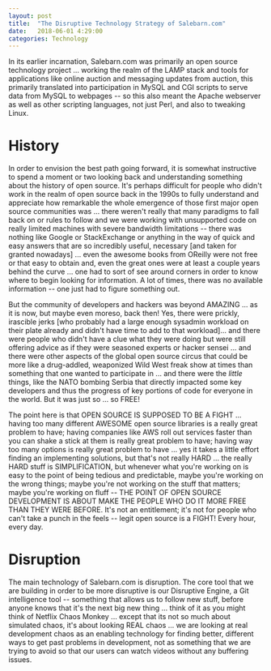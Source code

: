 ```yaml
---
layout: post
title:  "The Disruptive Technology Strategy of Salebarn.com"
date:   2018-06-01 4:29:00
categories: Technology
---
```


In its earlier incarnation, Salebarn.com was primarily an open source technology project ... working the realm of the LAMP stack and tools for applications like online auction and messaging updates from auction, this primarily translated into participation in MySQL and CGI scripts to serve data from MySQL to webpages -- so this also meant the Apache webserver as well as other scripting languages, not just Perl, and also to tweaking Linux.

# History

In order to envision the best path going forward, it is somewhat instructive to spend a moment or two looking back and understanding something about the history of open source. It's perhaps difficult for people who didn't work in the realm of open source back in the 1990s to fully understand and appreciate how remarkable the whole emergence of those first major open source communities was ... there weren't really that many paradigms to fall back on or rules to follow and we were working with unsupported code on really limited machines with severe bandwidth limitations -- there was nothing like Google or StackExchange or anything in the way of quick and easy answers that are so incredibly useful, necessary [and taken for granted nowadays] ... even the awesome books from OReilly were not free or that easy to obtain and, even the great ones were at least a couple years behind the curve ... one had to sort of see around corners in order to know where to begin looking for information. A lot of times, there was no available information -- one just had to figure something out.

But the community of developers and hackers was beyond AMAZING ... as it is now, but maybe even moreso, back then! Yes, there were prickly, irascible jerks [who probably had a large enough sysadmin workload on their plate already and didn't have time to add to that workload]... and there were people who didn't have a clue what they were doing but were still offering advice as if they were seasoned experts or hacker sensei ... and there were other aspects of the global open source circus that could be more like a drug-addled, weaponized Wild West freak show at times than something that one wanted to participate in ... and there were the *little* things, like the NATO bombing Serbia that directly impacted some key developers and thus the progress of key portions of code for everyone in the world.  But it was just so ... so FREE!

The point here is that OPEN SOURCE IS SUPPOSED TO BE A FIGHT ... having too many different AWESOME open source libraries is a really great problem to have; having companies like AWS roll out services faster than you can shake a stick at them is really great problem to have; having way too many options is really great problem to have ... yes it takes a little effort finding an implementing solutions, but that's not really HARD ... the really HARD stuff is SIMPLIFICATION, but whenever what you're working on is easy to the point of being tedious and predictable, maybe you're working on the wrong things; maybe you're not working on the stuff that matters; maybe you're working on fluff -- THE POINT OF OPEN SOURCE DEVELOPMENT IS ABOUT MAKE THE PEOPLE WHO DO IT MORE FREE THAN THEY WERE BEFORE. It's not an entitlement; it's not for people who can't take a punch in the feels -- legit open source is a FIGHT!  Every hour, every day.

# Disruption

The main technology of Salebarn.com is disruption. The core tool that we are building in order to be more disruptive is our Disruptive Engine, a Git intelligence tool -- something that allows us to follow new stuff, before anyone knows that it's the next big new thing ... think of it as you might think of Netflix Chaos Monkey ... except that its not so much about simulated chaos, it's about looking REAL chaos ... we are looking at real development chaos as an enabling technology for finding better, different ways to get past problems in development, not as something that we are trying to avoid so that our users can watch videos without any buffering issues.    
